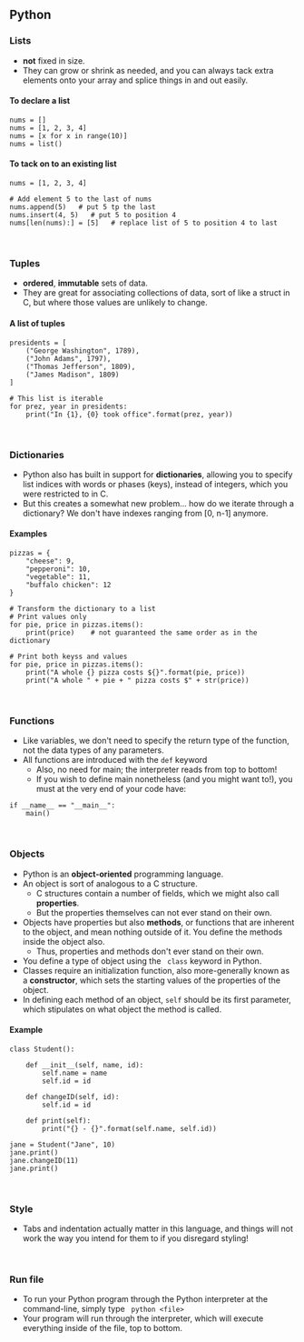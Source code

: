 ## Python

### Lists

* **not** fixed in size. 
* They can grow or shrink as needed, and you can always tack extra elements onto your array and splice things in and out easily.

#### To declare a list

```
nums = []
nums = [1, 2, 3, 4]
nums = [x for x in range(10)]
nums = list()
```

#### To tack on to an existing list

```
nums = [1, 2, 3, 4]

# Add element 5 to the last of nums
nums.append(5)   # put 5 tp the last
nums.insert(4, 5)   # put 5 to position 4
nums[len(nums):] = [5]   # replace list of 5 to position 4 to last
```

<br />

### Tuples

* **ordered**, **immutable** sets of data.
* They are great for associating collections of data, sort of like a struct in C, but where those values are unlikely to change.

#### A list of tuples
```
presidents = [
    ("George Washington", 1789),
    ("John Adams", 1797),
    ("Thomas Jefferson", 1809),
    ("James Madison", 1809)
]

# This list is iterable
for prez, year in presidents:
    print("In {1}, {0} took office".format(prez, year))
```

<br />

### Dictionaries

* Python also has built in support for **dictionaries**, allowing you to specify list indices with words or phases (keys), instead of integers, which you were restricted to in C.
* But this creates a somewhat new problem... how do we iterate through a dictionary? We don't have indexes ranging from [0, n-1] anymore.

#### Examples
```
pizzas = {
    "cheese": 9,
    "pepperoni": 10,
    "vegetable": 11,
    "buffalo chicken": 12
}

# Transform the dictionary to a list
# Print values only
for pie, price in pizzas.items():
    print(price)    # not guaranteed the same order as in the dictionary

# Print both keyss and values
for pie, price in pizzas.items():
    print("A whole {} pizza costs ${}".format(pie, price))
    print("A whole " + pie + " pizza costs $" + str(price))
```

<br />

### Functions

* Like variables, we don't need to specify the return type of the function, not the data types of any parameters.
* All functions are introduced with the `def` keyword
  * Also, no need for main; the interpreter reads from top to bottom!
  * If you wish to define main nonetheless (and you might want to!), you must at the very end of your code have:
```
if __name__ == "__main__":
    main()
```

<br />

### Objects

* Python is an **object-oriented** programming language.
* An object is sort of analogous to a C structure.
  * C structures contain a number of fields, which we might also call **properties**.
  * But the properties themselves can not ever stand on their own.
* Objects have properties but also **methods**, or functions that are inherent to the object, and mean nothing outside of it. You define the methods inside the object also.
  * Thus, properties and methods don't ever stand on their own.
* You define a type of object using the ` class` keyword in Python.
* Classes require an initialization function, also more-generally known as a **constructor**, which sets the starting values of the properties of the object.
* In defining each method of an object, `self` should be its first parameter, which stipulates on what object the method is called.

#### Example
```
class Student():

    def __init__(self, name, id):
        self.name = name
        self.id = id
        
    def changeID(self, id):
        self.id = id
        
    def print(self):
        print("{} - {}".format(self.name, self.id))
        
jane = Student("Jane", 10)
jane.print()
jane.changeID(11)
jane.print()
```

<br />

### Style

* Tabs and indentation actually matter in this language, and things will not work the way you intend for them to if you disregard styling!

<br />

### Run file

* To run your Python program through the Python interpreter at the command-line, simply type ` python <file>`
* Your program will run through the interpreter, which will execute everything inside of the file, top to bottom.

